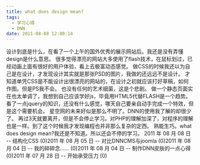 ```yaml
---
title: what does design mean?
tags:
  - 学习心得
  - DNN
date: 2011-08-08 12:00:14
---
```


设计到底是什么，在看了一个上午的国外优秀的展示网站后。我还是没有弄懂design是什么意思。 很多觉得漂亮的网站大多使用了flash技术，在鼠标划过，已经动画上面有很好的用户体验，看上去极富动态感觉。 做CSS的时候我还以为自己是在设计，才发现设计其实就是那张PSD的图片，我做的还远远不是设计。 才知道单凭CSS是不能设计出很漂亮的网站的，在设计之初就应该打好草稿，如何作图。但是PS我不会。 也没有任何的艺术细菌，这是个悲剧。 做一个静态页面实在也太单调了，我想到自己应该学好js，毕竟用HTML5代替FLASH是一个趋势。 看了一点jquery的知识，还没有什么感觉，哪天自己要亲自动手完成一个特效，但是这个需要机会。 星空网的未来好似是那么不明了。DNN的使用我了解的却很少了。 再过3天就要离开，但是不会停止学习。对PHP的理解加深了，对程序的理解也是一样。到了这个时候我才发现编程也并非那么复杂的定西。 熟能生巧。what does design mean?我还是不知道。所以还会不停的学习。 2011 年 08 月 08 日 -- 结构化CSS (0)2011 年 08 月 05 日 -- 对比DNNCMS与joomla (0)2011 年 08 月 04 日 -- 我的碎碎念…… (0)2011 年 08 月 04 日 -- 制作DNN皮肤的一点心得 (0)2011 年 07 月 28 日 -- 开始承受压力 (0)